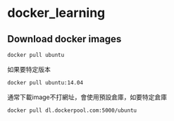 # docker_learning

## Download docker images
```bash
docker pull ubuntu
```
如果要特定版本
```bash
docker pull ubuntu:14.04
```
通常下載image不打網址，會使用預設倉庫，如要特定倉庫
```bash
docker pull dl.dockerpool.com:5000/ubuntu
```
